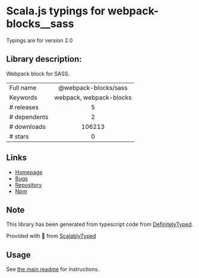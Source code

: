 
# Scala.js typings for webpack-blocks__sass

Typings are for version 2.0

## Library description:
Webpack block for SASS.

|                    |                 |
| ------------------ | :-------------: |
| Full name          | @webpack-blocks/sass |
| Keywords           | webpack, webpack-blocks |
| # releases         | 5 |
| # dependents       | 2 |
| # downloads        | 106213 |
| # stars            | 0 |

## Links
- [Homepage](https://github.com/andywer/webpack-blocks#readme)
- [Bugs](https://github.com/andywer/webpack-blocks/issues)
- [Repository](https://github.com/andywer/webpack-blocks)
- [Npm](https://www.npmjs.com/package/%40webpack-blocks%2Fsass)
    


## Note
This library has been generated from typescript code from [DefinitelyTyped](https://definitelytyped.org).

Provided with :purple_heart: from [ScalablyTyped](https://github.com/oyvindberg/ScalablyTyped)

## Usage
See [the main readme](../../readme.md) for instructions.


